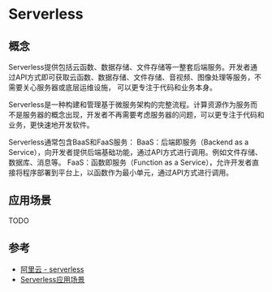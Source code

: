 # Serverless

## 概念

Serverless提供包括云函数、数据存储、文件存储等一整套后端服务。开发者通过API方式即可获取云函数、数据存储、文件存储、音视频、图像处理等服务，不需要关心服务器或底层运维设施，
可以更专注于代码和业务本身。

Serverless是一种构建和管理基于微服务架构的完整流程。计算资源作为服务而不是服务器的概念出现，开发者不再需要考虑服务器的问题，可以更专注于代码和业务，更快速地开发软件。

Serverless通常包含BaaS和FaaS服务：
BaaS：后端即服务（Backend as a Service），向开发者提供后端基础功能，通过API方式进行调用。例如文件存储、数据库、消息等。
FaaS：函数即服务（Function as a Service），允许开发者直接将程序部署到平台上，以函数作为最小单元，通过API方式进行调用。

## 应用场景

TODO


##  参考

- [阿里云 - serverless](https://help.aliyun.com/document_detail/122371.html?spm=a2c4g.11186623.4.1.547f60cbo4TTXQ)
- [Serverless应用场景](https://help.aliyun.com/document_detail/65565.html)